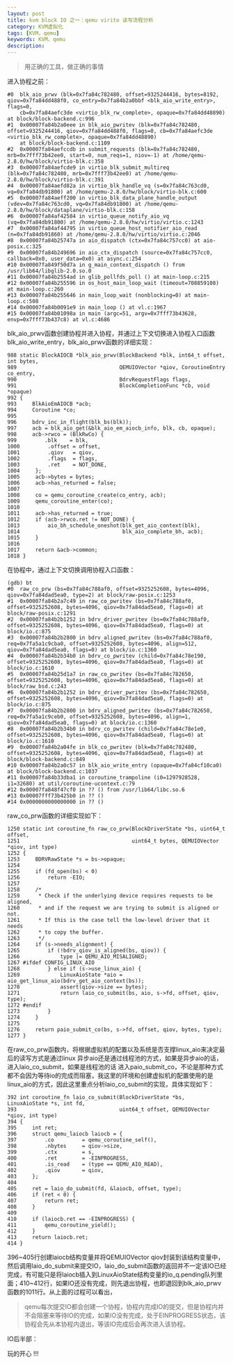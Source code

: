 ```yaml
---
layout: post
title: kvm block IO 之一：qemu virito 读写流程分析
category: KVM虚拟化
tags: [KVM，qemu]
keywords: KVM，qemu
description: 
---
```


> 用正确的工具，做正确的事情


进入协程之前：

	#0  blk_aio_prwv (blk=0x7fa84c782480, offset=9325244416, bytes=8192, qiov=0x7fa84dd488f0, co_entry=0x7fa84b2a0bbf <blk_aio_write_entry>, flags=0, 
    	cb=0x7fa84aefc3de <virtio_blk_rw_complete>, opaque=0x7fa84dd48890) at block/block-backend.c:996
	#1  0x00007fa84b2a0eee in blk_aio_pwritev (blk=0x7fa84c782480, offset=9325244416, qiov=0x7fa84dd488f0, flags=0, cb=0x7fa84aefc3de <virtio_blk_rw_complete>, opaque=0x7fa84dd48890)
    	at block/block-backend.c:1109
	#2  0x00007fa84aefccdb in submit_requests (blk=0x7fa84c782480, mrb=0x7fff73b42ee0, start=0, num_reqs=1, niov=-1) at /home/qemu-2.8.0/hw/block/virtio-blk.c:358
	#3  0x00007fa84aefcde9 in virtio_blk_submit_multireq (blk=0x7fa84c782480, mrb=0x7fff73b42ee0) at /home/qemu-2.8.0/hw/block/virtio-blk.c:391
	#4  0x00007fa84aefd82a in virtio_blk_handle_vq (s=0x7fa84c763cd0, vq=0x7fa84db91800) at /home/qemu-2.8.0/hw/block/virtio-blk.c:600
	#5  0x00007fa84aeff200 in virtio_blk_data_plane_handle_output (vdev=0x7fa84c763cd0, vq=0x7fa84db91800) at /home/qemu-2.8.0/hw/block/dataplane/virtio-blk.c:158
	#6  0x00007fa84af42584 in virtio_queue_notify_aio_vq (vq=0x7fa84db91800) at /home/qemu-2.8.0/hw/virtio/virtio.c:1243
	#7  0x00007fa84af44795 in virtio_queue_host_notifier_aio_read (n=0x7fa84db91860) at /home/qemu-2.8.0/hw/virtio/virtio.c:2046
	#8  0x00007fa84b25747a in aio_dispatch (ctx=0x7fa84c757cc0) at aio-posix.c:325
	#9  0x00007fa84b249696 in aio_ctx_dispatch (source=0x7fa84c757cc0, callback=0x0, user_data=0x0) at async.c:254
	#10 0x00007fa849f50d7a in g_main_context_dispatch () from /usr/lib64/libglib-2.0.so.0
	#11 0x00007fa84b2554ad in glib_pollfds_poll () at main-loop.c:215
	#12 0x00007fa84b255596 in os_host_main_loop_wait (timeout=708859108) at main-loop.c:260
	#13 0x00007fa84b255646 in main_loop_wait (nonblocking=0) at main-loop.c:508
	#14 0x00007fa84b0091e9 in main_loop () at vl.c:1967
	#15 0x00007fa84b01098a in main (argc=51, argv=0x7fff73b43628, envp=0x7fff73b437c8) at vl.c:4686

blk\_aio\_prwv函数创建协程并进入协程，并通过上下文切换进入协程入口函数blk\_aio\_write\_entry，blk\_aio\_prwv函数的详细实现：

	988 static BlockAIOCB *blk_aio_prwv(BlockBackend *blk, int64_t offset, int bytes,
	989                                 QEMUIOVector *qiov, CoroutineEntry co_entry,
	990                                 BdrvRequestFlags flags,
	991                                 BlockCompletionFunc *cb, void *opaque)
	992 {
	993     BlkAioEmAIOCB *acb;
	994     Coroutine *co;
	995 
	996     bdrv_inc_in_flight(blk_bs(blk));
	997     acb = blk_aio_get(&blk_aio_em_aiocb_info, blk, cb, opaque);
	998     acb->rwco = (BlkRwCo) {
	999         .blk    = blk,
	1000         .offset = offset,
	1001         .qiov   = qiov,
	1002         .flags  = flags,
	1003         .ret    = NOT_DONE,
	1004     };
	1005     acb->bytes = bytes;
	1006     acb->has_returned = false;
	1007 
	1008     co = qemu_coroutine_create(co_entry, acb);
	1009     qemu_coroutine_enter(co);
	1010 
	1011     acb->has_returned = true;
	1012     if (acb->rwco.ret != NOT_DONE) {
	1013         aio_bh_schedule_oneshot(blk_get_aio_context(blk),
	1014                                 blk_aio_complete_bh, acb);
	1015     }
	1016 
	1017     return &acb->common;
	1018 }

在协程中，通过上下文切换调用协程入口函数：
	
	(gdb) bt
	#0  raw_co_prw (bs=0x7fa84c788af0, offset=9325252608, bytes=4096, qiov=0x7fa84dad5ea0, type=2) at block/raw-posix.c:1253
	#1  0x00007fa84b2a7c49 in raw_co_pwritev (bs=0x7fa84c788af0, offset=9325252608, bytes=4096, qiov=0x7fa84dad5ea0, flags=0) at block/raw-posix.c:1291
	#2  0x00007fa84b2b1252 in bdrv_driver_pwritev (bs=0x7fa84c788af0, offset=9325252608, bytes=4096, qiov=0x7fa84dad5ea0, flags=0) at block/io.c:875
	#3  0x00007fa84b2b2800 in bdrv_aligned_pwritev (bs=0x7fa84c788af0, req=0x7fa5a1c9cba0, offset=9325252608, bytes=4096, align=512, qiov=0x7fa84dad5ea0, flags=0) at block/io.c:1360
	#4  0x00007fa84b2b34b0 in bdrv_co_pwritev (child=0x7fa84c78e190, offset=9325252608, bytes=4096, qiov=0x7fa84dad5ea0, flags=0) at block/io.c:1610
	#5  0x00007fa84b25d1a7 in raw_co_pwritev (bs=0x7fa84c782650, offset=9325252608, bytes=4096, qiov=0x7fa84dad5ea0, flags=0) at block/raw_bsd.c:243
	#6  0x00007fa84b2b1252 in bdrv_driver_pwritev (bs=0x7fa84c782650, offset=9325252608, bytes=4096, qiov=0x7fa84dad5ea0, flags=0) at block/io.c:875
	#7  0x00007fa84b2b2800 in bdrv_aligned_pwritev (bs=0x7fa84c782650, req=0x7fa5a1c9ceb0, offset=9325252608, bytes=4096, align=1, qiov=0x7fa84dad5ea0, flags=0) at block/io.c:1360
	#8  0x00007fa84b2b34b0 in bdrv_co_pwritev (child=0x7fa84c78e1e0, offset=9325252608, bytes=4096, qiov=0x7fa84dad5ea0, flags=0) at block/io.c:1610
	#9  0x00007fa84b2a04fe in blk_co_pwritev (blk=0x7fa84c782480, offset=9325252608, bytes=4096, qiov=0x7fa84dad5ea0, flags=0) at block/block-backend.c:849
	#10 0x00007fa84b2a0c57 in blk_aio_write_entry (opaque=0x7fa84cf10ca0) at block/block-backend.c:1037
	#11 0x00007fa84b33dba1 in coroutine_trampoline (i0=1297928528, i1=32680) at util/coroutine-ucontext.c:79
	#12 0x00007fa848f47cf0 in ?? () from /usr/lib64/libc.so.6
	#13 0x00007fff73b425b0 in ?? ()
	#14 0x0000000000000000 in ?? ()

raw\_co\_prw函数的详细实现如下：

	1250 static int coroutine_fn raw_co_prw(BlockDriverState *bs, uint64_t offset,
	1251                                    uint64_t bytes, QEMUIOVector *qiov, int type)
	1252 {
	1253     BDRVRawState *s = bs->opaque;
	1254 
	1255     if (fd_open(bs) < 0)
	1256         return -EIO;
	1257 
	1258     /*
	1259      * Check if the underlying device requires requests to be aligned,
	1260      * and if the request we are trying to submit is aligned or not.
	1261      * If this is the case tell the low-level driver that it needs
	1262      * to copy the buffer.
	1263      */
	1264     if (s->needs_alignment) {
	1265         if (!bdrv_qiov_is_aligned(bs, qiov)) {
	1266             type |= QEMU_AIO_MISALIGNED;
	1267 #ifdef CONFIG_LINUX_AIO
	1268         } else if (s->use_linux_aio) {
	1269             LinuxAioState *aio = aio_get_linux_aio(bdrv_get_aio_context(bs));
	1270             assert(qiov->size == bytes);
	1271             return laio_co_submit(bs, aio, s->fd, offset, qiov, type);
	1272 #endif
	1273         }
	1274     }
	1275 
	1276     return paio_submit_co(bs, s->fd, offset, qiov, bytes, type);
	1277 }

在raw\_co\_prw函数内，将根据虚拟机的配置以及系统是否支撑linux\_aio来决定最后的读写方式是通过linux 异步aio还是通过线程池的方式，如果是异步aio的话，进入laio\_co\_submit，如果是线程池的话 进入paio\_submit\_co，不论是那种方式都不会因为等待io的完成而阻塞，我这里的环境和创建虚拟机的配置使用的是linux\_aio的方式，因此这里重点分析laio\_co\_submit的实现，具体实现如下：

	392 int coroutine_fn laio_co_submit(BlockDriverState *bs, LinuxAioState *s, int fd,
	393                                 uint64_t offset, QEMUIOVector *qiov, int type)
	394 {
	395     int ret;
	396     struct qemu_laiocb laiocb = {
	397         .co         = qemu_coroutine_self(),
	398         .nbytes     = qiov->size,
	399         .ctx        = s,
	400         .ret        = -EINPROGRESS,
	401         .is_read    = (type == QEMU_AIO_READ),
	402         .qiov       = qiov,
	403     };
	404 
	405     ret = laio_do_submit(fd, &laiocb, offset, type);
	406     if (ret < 0) {
	407         return ret;
	408     }
	409 
	410     if (laiocb.ret == -EINPROGRESS) {
	411         qemu_coroutine_yield();
	412     }
	413     return laiocb.ret;
	414 }

396~405行创建laiocb结构变量并将QEMUIOVector qiov封装到该结构变量中，然后调用laio\_do\_submit来提交IO，laio\_do\_submit函数的返回并不一定该IO已经完成，有可能只是将laiocb插入到LinuxAioState结构变量的io\_q.pending队列里面；410~412行，如果IO还没有完成，则先退出协程，也即退回到blk\_aio\_prwv函数的1011行。从上面的过程可以看出，

> qemu每次提交IO都会创建一个协程，协程内完成IO的提交，但是协程内并不会阻塞来等待IO的完成，如果IO没有完成，处于EINPROGRESS状态，该协程会先从本协程内退出，等该IO完成后会再次进入该协程。






IO后半部：

	



玩的开心 !!!
